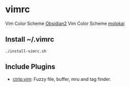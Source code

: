 # vimrc
Vim Color Scheme [Obsidian2](https://github.com/kmees/obsidian2)
Vim Color Scheme [molokai](https://github.com/tomasr/molokai)

## Install ~/.vimrc
    ./install-vimrc.sh

## Include Plugins

* [ctrlp.vim](https://github.com/kien/ctrlp.vim): Fuzzy file, buffer, mru and tag finder. 
